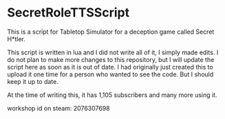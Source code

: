 # SecretRoleTTSScript
This is a script for Tabletop Simulator for a deception game called Secret H*tler. 

This script is written in lua and I did not write all of it, I simply made edits. 
I do not plan to make more changes to this repository, but I will update the script here as soon as it is out of date. I had originally just created this to upload it one time for a person who wanted to see the code. But I should keep it up to date. 

At the time of writing this, it has 1,105 subscribers and many more using it.

workshop id on steam: 2076307698
